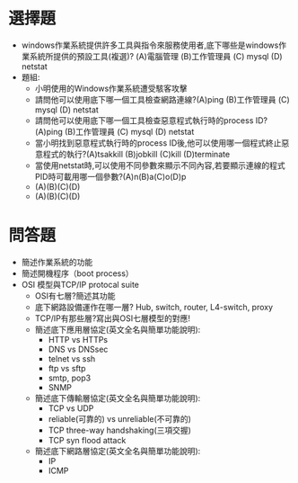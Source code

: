 

# 選擇題

- windows作業系統提供許多工具與指令來服務使用者,底下哪些是windows作業系統所提供的預設工具(複選)?
(A)電腦管理 (B)工作管理員 (C) mysql (D) netstat
- 題組:
  - 小明使用的Windows作業系統遭受駭客攻擊
  - 請問他可以使用底下哪一個工具檢查網路連線?(A)ping (B)工作管理員 (C) mysql (D) netstat
  - 請問他可以使用底下哪一個工具檢查惡意程式執行時的process ID?(A)ping (B)工作管理員 (C) mysql (D) netstat
  - 當小明找到惡意程式執行時的process ID後,他可以使用哪一個程式終止惡意程式的執行?(A)tsakkill (B)jobkill (C)kill (D)terminate
  - 當使用netstat時,可以使用不同參數來顯示不同內容,若要顯示連線的程式PID時可載用哪一個參數?(A)n(B)a(C)o(D)p
  - (A)(B)(C)(D)
  - (A)(B)(C)(D)

# 問答題
 
- 簡述作業系統的功能
- 簡述開機程序（boot process） 
- OSI 模型與TCP/IP protocal suite
  - OSI有七層?簡述其功能
  - 底下網路設備運作在哪一層? Hub, switch, router, L4-switch, proxy
  - TCP/IP有那些層?寫出與OSI七層模型的對應!
  - 簡述底下應用層協定(英文全名與簡單功能說明):
    - HTTP vs HTTPs
    - DNS vs DNSsec
    - telnet vs ssh
    - ftp vs sftp
    - smtp, pop3
    - SNMP 
  - 簡述底下傳輸層協定(英文全名與簡單功能說明):
    - TCP vs UDP
    - reliable(可靠的) vs unreliable(不可靠的) 
    - TCP three-way handshaking(三項交握)
    - TCP syn flood attack
  - 簡述底下網路層協定(英文全名與簡單功能說明): 
    - IP
    - ICMP 
 



